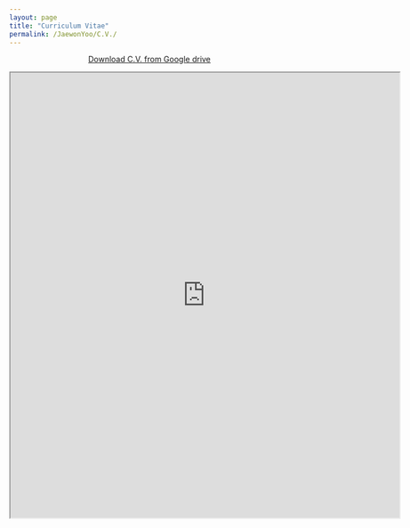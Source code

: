 ```yaml
---
layout: page
title: "Curriculum Vitae"
permalink: /JaewonYoo/C.V./
---
```


<p align="center">
<a href="http://bit.ly/2ItYuUI" target="_blank"> Download C.V. from Google drive</a>
</p>

<p align="center">
<iframe src="https://j1yoo4.github.io/190415_Jaewon_Yoo_CV.pdf" width="700" height="800">
</p>
